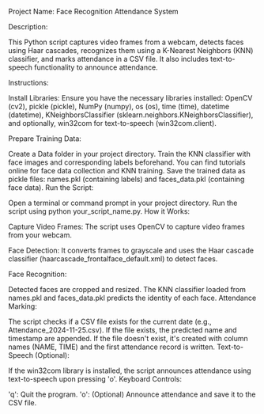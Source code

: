 Project Name: Face Recognition Attendance System

Description:

This Python script captures video frames from a webcam, detects faces using Haar cascades, recognizes them using a K-Nearest Neighbors (KNN) classifier, and marks attendance in a CSV file. It also includes text-to-speech functionality to announce attendance.

Instructions:

Install Libraries: Ensure you have the necessary libraries installed: OpenCV (cv2), pickle (pickle), NumPy (numpy), os (os), time (time), datetime (datetime), KNeighborsClassifier (sklearn.neighbors.KNeighborsClassifier), and optionally, win32com for text-to-speech (win32com.client).

Prepare Training Data:

Create a Data folder in your project directory.
Train the KNN classifier with face images and corresponding labels beforehand. You can find tutorials online for face data collection and KNN training.
Save the trained data as pickle files: names.pkl (containing labels) and faces_data.pkl (containing face data).
Run the Script:

Open a terminal or command prompt in your project directory.
Run the script using python your_script_name.py.
How it Works:

Capture Video Frames: The script uses OpenCV to capture video frames from your webcam.

Face Detection: It converts frames to grayscale and uses the Haar cascade classifier (haarcascade_frontalface_default.xml) to detect faces.

Face Recognition:

Detected faces are cropped and resized.
The KNN classifier loaded from names.pkl and faces_data.pkl predicts the identity of each face.
Attendance Marking:

The script checks if a CSV file exists for the current date (e.g., Attendance_2024-11-25.csv).
If the file exists, the predicted name and timestamp are appended.
If the file doesn't exist, it's created with column names (NAME, TIME) and the first attendance record is written.
Text-to-Speech (Optional):

If the win32com library is installed, the script announces attendance using text-to-speech upon pressing 'o'.
Keyboard Controls:

'q': Quit the program.
'o': (Optional) Announce attendance and save it to the CSV file.

